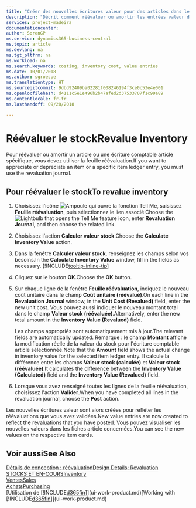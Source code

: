 ```yaml
---
title: "Créer des nouvelles écritures valeur pour des articles dans le stock| Microsoft Docs"
description: "Décrit comment réévaluer ou amortir les entrées valeur d'un ou de plusieurs articles dans le stock en validant leur valeur calculée courante."
services: project-madeira
documentationcenter: 
author: SorenGP
ms.service: dynamics365-business-central
ms.topic: article
ms.devlang: na
ms.tgt_pltfrm: na
ms.workload: na
ms.search.keywords: costing, inventory cost, value entries
ms.date: 10/01/2018
ms.author: sgroespe
ms.translationtype: HT
ms.sourcegitcommit: 9dbd92409ba02281f008246194f3ce0c53e4e001
ms.openlocfilehash: d4111c5e1e496b2b47afed2d37533707f1c99a89
ms.contentlocale: fr-fr
ms.lasthandoff: 09/28/2018

---
```

# <a name="revalue-inventory"></a><span data-ttu-id="1c622-103">Réévaluer le stock</span><span class="sxs-lookup"><span data-stu-id="1c622-103">Revalue Inventory</span></span>
<span data-ttu-id="1c622-104">Pour réévaluer ou amortir un article ou une écriture comptable article spécifique, vous devez utiliser la feuille réévaluation.</span><span class="sxs-lookup"><span data-stu-id="1c622-104">If you want to appreciate or depreciate an item or a specific item ledger entry, you must use the revaluation journal.</span></span>

## <a name="to-revalue-inventory"></a><span data-ttu-id="1c622-105">Pour réévaluer le stock</span><span class="sxs-lookup"><span data-stu-id="1c622-105">To revalue inventory</span></span>
1. <span data-ttu-id="1c622-106">Choisissez l'icône ![Ampoule qui ouvre la fonction Tell Me](media/ui-search/search_small.png "Dites-moi ce que vous voulez faire"), saisissez **Feuille réévaluation**, puis sélectionnez le lien associé.</span><span class="sxs-lookup"><span data-stu-id="1c622-106">Choose the ![Lightbulb that opens the Tell Me feature](media/ui-search/search_small.png "Tell me what you want to do") icon, enter **Revaluation Journal**, and then choose the related link.</span></span>
2. <span data-ttu-id="1c622-107">Choisissez l'action **Calculer valeur stock**.</span><span class="sxs-lookup"><span data-stu-id="1c622-107">Choose the **Calculate Inventory Value** action.</span></span>
3. <span data-ttu-id="1c622-108">Dans la fenêtre **Calculer valeur stock**, renseignez les champs selon vos besoins.</span><span class="sxs-lookup"><span data-stu-id="1c622-108">In the **Calculate Inventory Value** window, fill in the fields as necessary.</span></span> [!INCLUDE[tooltip-inline-tip](includes/tooltip-inline-tip_md.md)]
4. <span data-ttu-id="1c622-109">Cliquez sur le bouton **OK**.</span><span class="sxs-lookup"><span data-stu-id="1c622-109">Choose the **OK** button.</span></span>
5. <span data-ttu-id="1c622-110">Sur chaque ligne de la fenêtre **Feuille réévaluation**, indiquez le nouveau coût unitaire dans le champ **Coût unitaire (réévalué)**.</span><span class="sxs-lookup"><span data-stu-id="1c622-110">On each line in the **Revaluation Journal** window, in the **Unit Cost (Revalued)** field, enter the new unit cost.</span></span> <span data-ttu-id="1c622-111">Vous pouvez aussi indiquer le nouveau montant total dans le champ **Valeur stock (réévaluée)**.</span><span class="sxs-lookup"><span data-stu-id="1c622-111">Alternatively, enter the new total amount in the **Inventory Value (Revalued)** field.</span></span>

    <span data-ttu-id="1c622-112">Les champs appropriés sont automatiquement mis à jour.</span><span class="sxs-lookup"><span data-stu-id="1c622-112">The relevant fields are automatically updated.</span></span> <span data-ttu-id="1c622-113">Remarque : le champ **Montant** affiche la modification réelle de la valeur du stock pour l'écriture comptable article sélectionnée.</span><span class="sxs-lookup"><span data-stu-id="1c622-113">Note that the **Amount** field shows the actual change in inventory value for the selected item ledger entry.</span></span> <span data-ttu-id="1c622-114">Il calcule la différence entre les champs **Valeur stock (calculée)** et **Valeur stock (réévaluée)**.</span><span class="sxs-lookup"><span data-stu-id="1c622-114">It calculates the difference between the **Inventory Value (Calculated)** field and the **Inventory Value (Revalued)** field.</span></span>
6. <span data-ttu-id="1c622-115">Lorsque vous avez renseigné toutes les lignes de la feuille réévaluation, choisissez l'action **Valider**.</span><span class="sxs-lookup"><span data-stu-id="1c622-115">When you have completed all lines in the revaluation journal, choose the **Post** action.</span></span>

<span data-ttu-id="1c622-116">Les nouvelles écritures valeur sont alors créées pour refléter les réévaluations que vous avez validées.</span><span class="sxs-lookup"><span data-stu-id="1c622-116">New value entries are now created to reflect the revaluations that you have posted.</span></span> <span data-ttu-id="1c622-117">Vous pouvez visualiser les nouvelles valeurs dans les fiches article concernées.</span><span class="sxs-lookup"><span data-stu-id="1c622-117">You can see the new values on the respective item cards.</span></span>

## <a name="see-also"></a><span data-ttu-id="1c622-118">Voir aussi</span><span class="sxs-lookup"><span data-stu-id="1c622-118">See Also</span></span>
[<span data-ttu-id="1c622-119">Détails de conception : réévaluation</span><span class="sxs-lookup"><span data-stu-id="1c622-119">Design Details: Revaluation</span></span>](design-details-revaluation.md)  
[<span data-ttu-id="1c622-120">STOCKS ET EN-COURS</span><span class="sxs-lookup"><span data-stu-id="1c622-120">Inventory</span></span>](inventory-manage-inventory.md)  
[<span data-ttu-id="1c622-121">Ventes</span><span class="sxs-lookup"><span data-stu-id="1c622-121">Sales</span></span>](sales-manage-sales.md)  
[<span data-ttu-id="1c622-122">Achats</span><span class="sxs-lookup"><span data-stu-id="1c622-122">Purchasing</span></span>](purchasing-manage-purchasing.md)  
<span data-ttu-id="1c622-123">[Utilisation de [!INCLUDE[d365fin](includes/d365fin_md.md)]](ui-work-product.md)</span><span class="sxs-lookup"><span data-stu-id="1c622-123">[Working with [!INCLUDE[d365fin](includes/d365fin_md.md)]](ui-work-product.md)</span></span>

